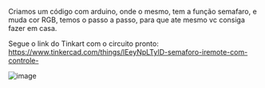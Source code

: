 Criamos um código com arduino, onde o mesmo, tem a função semafaro, e muda cor RGB, temos o passo a passo, para que ate mesmo vc consiga fazer em casa. 

Segue o link do Tinkart com o circuito pronto: https://www.tinkercad.com/things/lEeyNpLTyID-semaforo-iremote-com-controle-


![image](https://github.com/DevTulioVieira/RGBWithArduino-ControlRemote/assets/72238565/3e9d4f77-077a-46e3-8a63-e991bb932421)

